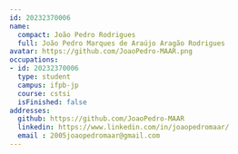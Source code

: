 ```yaml
---
id: 20232370006
name:
  compact: João Pedro Rodrigues
  full: João Pedro Marques de Araújo Aragão Rodrigues
avatar: https://github.com/JoaoPedro-MAAR.png
occupations:
- id: 20232370006
  type: student
  campus: ifpb-jp
  course: cstsi
  isFinished: false
addresses:
  github: https://github.com/JoaoPedro-MAAR
  linkedin: https://www.linkedin.com/in/joaopedromaar/
  email : 2005joaopedromaar@gmail.com 
---
```

